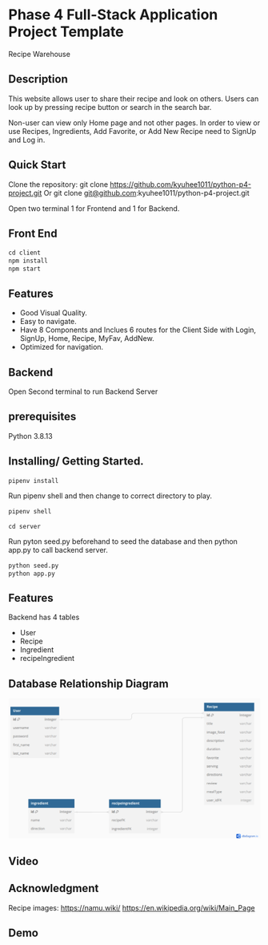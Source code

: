 # Phase 4 Full-Stack Application Project Template

Recipe Warehouse

## Description

This website allows user to share their recipe and look on others. Users can look up by pressing recipe button or search in the search bar.

Non-user can view only Home page and not other pages. In order to view or use Recipes, Ingredients, Add Favorite, or Add New Recipe need to SignUp and Log in.

## Quick Start

Clone the repository:
git clone https://github.com/kyuhee1011/python-p4-project.git
Or
git clone git@github.com:kyuhee1011/python-p4-project.git

Open two terminal 1 for Frontend and 1 for Backend.

## Front End

```ubuntu
cd client
npm install
npm start
```

## Features

- Good Visual Quality.
- Easy to navigate.
- Have 8 Components and Inclues 6 routes for the Client Side with Login, SignUp, Home, Recipe, MyFav, AddNew.
- Optimized for navigation.

## Backend

Open Second terminal to run Backend Server

## prerequisites

Python 3.8.13

## Installing/ Getting Started.

```ubuntu
pipenv install
```

Run pipenv shell and then change to correct directory to play.

```ubuntu
pipenv shell
```

```ubuntu
cd server
```

Run pyton seed.py beforehand to seed the database and then python app.py to call backend server.

```ubuntu
python seed.py
python app.py
```

## Features

Backend has 4 tables

- User
- Recipe
- Ingredient
- recipeIngredient

## Database Relationship Diagram
![git hub code](https://github.com/kyuhee1011/python-p4-project/blob/main/client/assets/project%205%20ERD%20.png)

## Video

## Acknowledgment

Recipe images: https://namu.wiki/
https://en.wikipedia.org/wiki/Main_Page

## Demo
